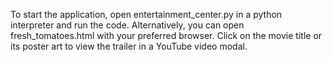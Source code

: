 To start the application, open entertainment_center.py in a python interpreter and run the code.
Alternatively, you can open fresh_tomatoes.html with your preferred browser.
Click on the movie title or its poster art to view the trailer in a YouTube video modal.
